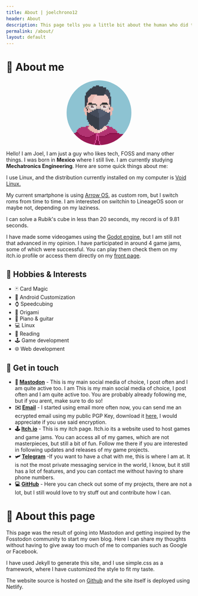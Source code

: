 ```yaml
---
title: About | joelchrono12
header: About
description: This page tells you a little bit about the human who did this, and some extra info about this site.
permalink: /about/
layout: default
---
```

# 👤 About me 

 <img src="/assets/img/pfp.png" alt="My profile pic" class="img" style="display: block; margin-left: auto; margin-right: auto; width: 35%; border-radius:50%; opacity:.95"> 

Hello! I am Joel, I am just a guy who likes tech, FOSS and many other things. I was born in **Mexico** where I still live. I am currently studying **Mechatronics Engineering**. Here are some quick things about me:

I use Linux, and the distribution currently installed on my computer is [Void Linux.](https://voidlinux.org) 

My current smartphone is using [Arrow OS](https://arrowos.net/), as custom rom, but I switch roms from time to time. I am interested on switchin to LineageOS soon or maybe not, depending on my laziness.

I can solve a Rubik's cube in less than 20 seconds, my record is of 9.81 seconds.

I have made some videogames using the [Godot engine](https://godotengine.org), but I am still not that advanced in my opinion. I have participated in around 4 game jams, some of which were successful. You can play them check them on my itch.io profile or access them directly on my [front page](/). 

## 🍿 Hobbies & Interests 

* 🃏 Card Magic 
* 📱 Android Customization 
* ⌚ Speedcubing
* 📃 Origami 
* 🎹 Piano & guitar 
* 💻 Linux 
* 📖 Reading 
* 🕹️ Game development
* 🌐 Web development 

## 💬 Get in touch

- **🐘 [Mastodon](/mastodon)** - This is my main social media of choice, I post often and I am quite active too. I am  This is my main social media of choice, I post often and I am quite active too. You are probably already following me, but if you arent, make sure to do so!
- **✉️ [Email](mailto:joel.chrono@disroot.org)** - I started using email more often now, you can send me an ecrypted email using my public PGP Key, download it [here](/pgp), I would appreciate if you use said encryption.
- **🕹 [Itch.io](htps://joelchrono12.itch.io/)** - This is my itch page. Itch.io its a website used to host games and game jams. You can access all of my games, which are not masterpieces, but still a bit of fun. Follow me there if you are interested in following updates and releases of my game projects.
- **🛩 [Telegram](https://t.me/joelchrono12)** -If you want to have a chat with me, this is where I am at. It is not the most private messaging service in the world, I know, but it still has a lot of features, and you can contact me without having to share phone numbers.
- **💻 [GitHub](https://github.com/joelchrono12)** - Here you can check out some of my projects, there are not a lot, but I still would love to try stuff out and contribute how I can.

# 📰 About this page

This page was the result of going into Mastodon and getting inspired by the Fosstodon community to start my own blog. Here I can share my thoughts without having to give away too much of me to companies such as Google or Facebook.

I have used Jekyll to generate this site, and I use simple.css as a framework, where I have customized the style to fit my taste.

The website source is hosted on [Github](https://github.com/joelchrono12/jekyll-site-test.css) and the site itself is deployed using Netlify.


